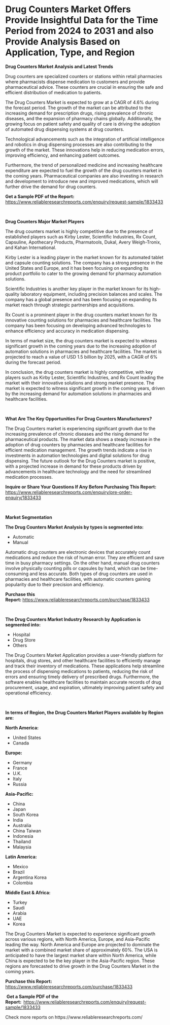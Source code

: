 <p><h1>Drug Counters Market Offers Provide Insightful Data for the Time Period from 2024 to 2031 and also Provide Analysis Based on Application, Type, and Region</h1></p><p><strong>Drug Counters Market Analysis and Latest Trends</strong></p>
<p><p>Drug counters are specialized counters or stations within retail pharmacies where pharmacists dispense medication to customers and provide pharmaceutical advice. These counters are crucial in ensuring the safe and efficient distribution of medication to patients.</p><p>The Drug Counters Market is expected to grow at a CAGR of 4.6% during the forecast period. The growth of the market can be attributed to the increasing demand for prescription drugs, rising prevalence of chronic diseases, and the expansion of pharmacy chains globally. Additionally, the growing focus on patient safety and quality of care is driving the adoption of automated drug dispensing systems at drug counters.</p><p>Technological advancements such as the integration of artificial intelligence and robotics in drug dispensing processes are also contributing to the growth of the market. These innovations help in reducing medication errors, improving efficiency, and enhancing patient outcomes.</p><p>Furthermore, the trend of personalized medicine and increasing healthcare expenditure are expected to fuel the growth of the drug counters market in the coming years. Pharmaceutical companies are also investing in research and development to introduce new and improved medications, which will further drive the demand for drug counters.</p></p>
<p><strong>Get a Sample PDF of the Report:&nbsp;</strong> <a href="https://www.reliableresearchreports.com/enquiry/request-sample/1833433">https://www.reliableresearchreports.com/enquiry/request-sample/1833433</a></p>
<p>&nbsp;</p>
<p><strong>Drug Counters Major Market Players</strong></p>
<p><p>The drug counters market is highly competitive due to the presence of established players such as Kirby Lester, Scientific Industries, Rx Count, Capsuline, Apothecary Products, Pharmatools, Dukal, Avery Weigh-Tronix, and Kahan International. </p><p>Kirby Lester is a leading player in the market known for its automated tablet and capsule counting solutions. The company has a strong presence in the United States and Europe, and it has been focusing on expanding its product portfolio to cater to the growing demand for pharmacy automation solutions.</p><p>Scientific Industries is another key player in the market known for its high-quality laboratory equipment, including precision balances and scales. The company has a global presence and has been focusing on expanding its market reach through strategic partnerships and acquisitions.</p><p>Rx Count is a prominent player in the drug counters market known for its innovative counting solutions for pharmacies and healthcare facilities. The company has been focusing on developing advanced technologies to enhance efficiency and accuracy in medication dispensing.</p><p>In terms of market size, the drug counters market is expected to witness significant growth in the coming years due to the increasing adoption of automation solutions in pharmacies and healthcare facilities. The market is projected to reach a value of USD 1.5 billion by 2025, with a CAGR of 6% during the forecast period.</p><p>In conclusion, the drug counters market is highly competitive, with key players such as Kirby Lester, Scientific Industries, and Rx Count leading the market with their innovative solutions and strong market presence. The market is expected to witness significant growth in the coming years, driven by the increasing demand for automation solutions in pharmacies and healthcare facilities.</p></p>
<p>&nbsp;</p>
<p><strong>What Are The Key Opportunities For Drug Counters Manufacturers?</strong></p>
<p><p>The Drug Counters market is experiencing significant growth due to the increasing prevalence of chronic diseases and the rising demand for pharmaceutical products. The market data shows a steady increase in the adoption of drug counters by pharmacies and healthcare facilities for efficient medication management. The growth trends indicate a rise in investments in automation technologies and digital solutions for drug dispensing. The future outlook for the Drug Counters market is positive, with a projected increase in demand for these products driven by advancements in healthcare technology and the need for streamlined medication processes.</p></p>
<p><strong>Inquire or Share Your Questions If Any Before Purchasing This Report:</strong> <a href="https://www.reliableresearchreports.com/enquiry/pre-order-enquiry/1833433">https://www.reliableresearchreports.com/enquiry/pre-order-enquiry/1833433</a></p>
<p>&nbsp;</p>
<p><strong>Market Segmentation</strong></p>
<p><strong>The Drug Counters Market Analysis by types is segmented into:</strong></p>
<p><ul><li>Automatic</li><li>Manual</li></ul></p>
<p><p>Automatic drug counters are electronic devices that accurately count medications and reduce the risk of human error. They are efficient and save time in busy pharmacy settings. On the other hand, manual drug counters involve physically counting pills or capsules by hand, which can be time-consuming and less accurate. Both types of drug counters are used in pharmacies and healthcare facilities, with automatic counters gaining popularity due to their precision and efficiency.</p></p>
<p><strong>Purchase this Report:&nbsp;</strong><a href="https://www.reliableresearchreports.com/purchase/1833433">https://www.reliableresearchreports.com/purchase/1833433</a></p>
<p>&nbsp;</p>
<p><strong>The Drug Counters Market Industry Research by Application is segmented into:</strong></p>
<p><ul><li>Hospital</li><li>Drug Store</li><li>Others</li></ul></p>
<p><p>The Drug Counters Market Application provides a user-friendly platform for hospitals, drug stores, and other healthcare facilities to efficiently manage and track their inventory of medications. These applications help streamline the process of dispensing medications to patients, reducing the risk of errors and ensuring timely delivery of prescribed drugs. Furthermore, the software enables healthcare facilities to maintain accurate records of drug procurement, usage, and expiration, ultimately improving patient safety and operational efficiency.</p></p>
<p>&nbsp;</p>
<p><strong>In terms of Region, the Drug Counters Market Players available by Region are:</strong></p>
<p>
    <p> <strong> North America: </strong>
        <ul>
            <li>United States</li>
            <li>Canada</li>
        </ul>
        </p> 
    <p> <strong> Europe: </strong>
        <ul>
            <li>Germany</li>
            <li>France</li>
            <li>U.K.</li>
            <li>Italy</li>
            <li>Russia</li>
        </ul>
        </p> 
    <p> <strong> Asia-Pacific: </strong>
        <ul>
            <li>China</li>
            <li>Japan</li>
            <li>South Korea</li>
            <li>India</li>
            <li>Australia</li>
            <li>China Taiwan</li>
            <li>Indonesia</li>
            <li>Thailand</li>
            <li>Malaysia</li>
        </ul>
        </p> 
    <p> <strong> Latin America: </strong>
        <ul>
            <li>Mexico</li>
            <li>Brazil</li>
            <li>Argentina Korea</li>
            <li>Colombia</li>
        </ul>
        </p> 
    <p> <strong> Middle East & Africa: </strong>
        <ul>
            <li>Turkey</li>
            <li>Saudi</li>
            <li>Arabia</li>
            <li>UAE</li>
            <li>Korea</li>
        </ul>
    </p>
    </p>
<p><p>The Drug Counters Market is expected to experience significant growth across various regions, with North America, Europe, and Asia-Pacific leading the way. North America and Europe are projected to dominate the market with a combined market share of approximately 60%. The USA is anticipated to have the largest market share within North America, while China is expected to be the key player in the Asia-Pacific region. These regions are forecasted to drive growth in the Drug Counters Market in the coming years.</p></p>
<p><strong>Purchase this Report: </strong><a href="https://www.reliableresearchreports.com/purchase/1833433">https://www.reliableresearchreports.com/purchase/1833433</a></p>
<p>&nbsp;<strong>Get a Sample PDF of the Report:&nbsp;&nbsp;</strong><a href="https://www.reliableresearchreports.com/enquiry/request-sample/1833433">https://www.reliableresearchreports.com/enquiry/request-sample/1833433</a></p>
<p><strong></strong></p>
<p>Check more reports on https://www.reliableresearchreports.com/</p>